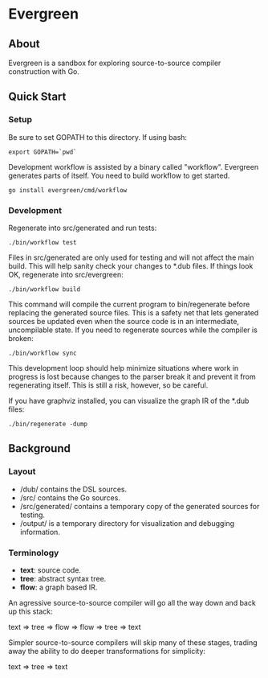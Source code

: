 # Evergreen

## About
Evergreen is a sandbox for exploring source-to-source compiler construction with
Go.

## Quick Start

### Setup
Be sure to set GOPATH to this directory.  If using bash:

    export GOPATH=`pwd`

Development workflow is assisted by a binary called "workflow".  Evergreen
generates parts of itself.  You need to build workflow to get started.

    go install evergreen/cmd/workflow

### Development
Regenerate into src/generated and run tests:

    ./bin/workflow test

Files in src/generated are only used for testing and will not affect the main
build.  This will help sanity check your changes to *.dub files.  If things look
OK, regenerate into src/evergreen:

    ./bin/workflow build

This command will compile the current program to bin/regenerate before replacing
the generated source files.  This is a safety net that lets generated sources be
updated even when the source code is in an intermediate, uncompilable state.  If
you need to regenerate sources while the compiler is broken:

    ./bin/workflow sync

This development loop should help minimize situations where work in progress is
lost because changes to the parser break it and prevent it from regenerating
itself.  This is still a risk, however, so be careful.

If you have graphviz installed, you can visualize the graph IR of the *.dub files:

    ./bin/regenerate -dump

## Background

### Layout
* /dub/ contains the DSL sources.
* /src/ contains the Go sources.
* /src/generated/ contains a temporary copy of the generated sources for testing.
* /output/ is a temporary directory for visualization and debugging information.

### Terminology
* __text__: source code.
* __tree__: abstract syntax tree.
* __flow__: a graph based IR.

An agressive source-to-source compiler will go all the way down and back up this
stack:

text => tree => flow => flow => tree => text

Simpler source-to-source compilers will skip many of these stages, trading away
the ability to do deeper transformations for simplicity:

text => tree => text
